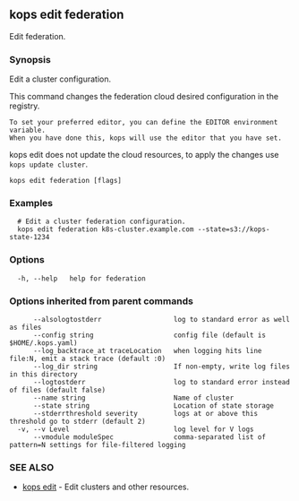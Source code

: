 
<!--- This file is automatically generated by make gen-cli-docs; changes should be made in the go CLI command code (under cmd/kops) -->

## kops edit federation

Edit federation.

### Synopsis


Edit a cluster configuration.

This command changes the federation cloud desired configuration in the registry.

	To set your preferred editor, you can define the EDITOR environment variable.
	When you have done this, kops will use the editor that you have set.

kops edit does not update the cloud resources, to apply the changes use `kops update cluster`.

```
kops edit federation [flags]
```

### Examples

```
  # Edit a cluster federation configuration.
  kops edit federation k8s-cluster.example.com --state=s3://kops-state-1234
```

### Options

```
  -h, --help   help for federation
```

### Options inherited from parent commands

```
      --alsologtostderr                  log to standard error as well as files
      --config string                    config file (default is $HOME/.kops.yaml)
      --log_backtrace_at traceLocation   when logging hits line file:N, emit a stack trace (default :0)
      --log_dir string                   If non-empty, write log files in this directory
      --logtostderr                      log to standard error instead of files (default false)
      --name string                      Name of cluster
      --state string                     Location of state storage
      --stderrthreshold severity         logs at or above this threshold go to stderr (default 2)
  -v, --v Level                          log level for V logs
      --vmodule moduleSpec               comma-separated list of pattern=N settings for file-filtered logging
```

### SEE ALSO
* [kops edit](kops_edit.md)	 - Edit clusters and other resources.

